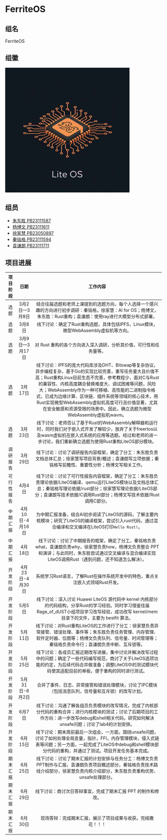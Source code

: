 # FerriteOS

## 组名

FerriteOS

## 组徽

<img src="./assets/logo.jpg" width="400" />

## 组员

- [朱东胜 PB23111587](https://github.com/ustc1587)
- [杨博文 PB23111611](https://github.com/OwenYang1102)
- [徐家慧 PB23050897](https://github.com/Clara-X)
- [秦铭格 PB23111594](https://github.com/QinMingge)
- [袁谦朗 PB23111711](https://github.com/csjike)

## 项目进展

| 项目阶段 |      日期      |                           工作内容                           |
| :------: | :------------: | :----------------------------------------------------------: |
|   选题   | 3月2日—3月8日  | 结合往届选题和老师上课提到的选题方向，每个人选择一个感兴趣的方向进行初步调研：秦铭格，徐家慧：AI for OS；杨博文，朱东胜：Rust重构；袁谦朗：使用ray进行大模型分布式部署。 |
|   选题   |     3月8日     | 线下讨论：确定了Rust重构选题，具体包括IPFS，Linux模块，微型WebAssembly虚拟机等方向。 |
|   选题   | 3月9日—3月17日 | 对 Rust 重构的各个方向进入深入调研，分析其价值，可行性和任务量等。 |
|   选题   |    3月17日     | 线下讨论：IPFS的庞大代码库涉及DHT、Bitswap等复杂协议，异步编程复杂，基于Go的实现比较完善，重写任务量大且价值不高；Rust重构Linux目前生态不完善，参考教程少，面对C与Rust的兼容性、内核高度耦合替换难度大、调试困难等问题，风险大；WebAssembly作为一种可移植、高性能的二进制指令格式，已成为边缘计算、区块链、插件系统等领域的核心技术，用Rust实现微型WebAssembly虚拟机高度可行且价值显著，尤其在安全敏感和资源受限的场景中。因此，确立选题为微型WebAssembly虚拟机wavm。 |
|   选题   |    3月23日     | 线下讨论：老师否认了基于Rust的WebAssembly解释器和运行时，同时我们对于嵌入式开发了解较少，放弃了关于freertos以及wasm虚拟机在嵌入式系统的应用等选题。经过和老师的进一步讨论，我们重新确立选题为使用Rust重构LiteOS部分模块。 |
|    调研报告    |    3月29日     | 线下讨论：讨论了调研报告内容框架，确定了分工：朱东胜负责文档总体汇总；徐家慧写项目背景/概述；袁谦朗写立项依据；秦铭格写前瞻性、重要性分析；杨博文写相关工作。 |
| 可行性报告 |     4月4日     | 线下讨论：讨论了可行性报告内容框架，确定了分工：朱东胜负责理论依据/LiteOS编译、qemu运行LiteOS模块以及文档总体汇总；秦铭格写理论依据/rust部分；徐家慧写理论依据/LiteOS部分；袁谦朗写技术依据/C调用Rust部分；杨博文写技术依据/Rust调用C部分。 |
| 中期汇报 | 4月10日-4月16日 | 为中期汇报准备，结合AI初步阅读了LiteOS的源码，了解主要内核模块；研究了LiteOS的编译框架，尝试引入rust代码，通过混合编译和交叉编译在LiteOS打印`Hello Rust!`。 |
| 中期汇报 | 4月18日 | 线下讨论：讨论了中期报告的框架，确定了分工，秦铭格负责what，袁谦朗负责why，徐家慧负责how，杨博文负责整合 PPT 和演讲；与此同时，朱东胜尝试通过交叉编译与混合编译实现LiteOS调用Rust（遇到问题，还不知道怎么解决）。 |
| 开发阶段 | 4月23日-4月30日 | 系统学习Rust语言，了解Rust在操作系统开发中的特色，重点关注嵌入式领域Rust开发。 |
| 开发阶段 | 5月5日 | 线下讨论：深入讨论 Huawei LiteOS 源代码中 kernel 内核部分的代码结构，分享Rust的学习经验。同时学习借鉴往届Rage_of_dUST小组项目学习改写经验，成功改写 kernel/mem 目录下的文件，主要为 bestfit 算法。 |
| 开发阶段 | 5月11日 | 线下讨论：对Rust重构LiteOS的工作进行了分工：徐家慧负责异常接管、错误处理、事件等；朱东胜负责任务管理、内存管理、软件定时器、位图等；杨博文负责队列、信号量、时间管理等；秦铭格负责命令行；袁谦朗负责中断、互斥锁等。 |
| 开发阶段 | 5月25日 | 线下讨论：各成员汇报近期改写进展，集中讨论并解决改写过程中的问题；确定了一些代码编写规范，商讨了关于LiteOS选项功能的约定，为后续代码合并做准备；调整LiteOS中的测试模块代码使其适配目前的单板，便于重构的同时进行测试。 |
| 开发阶段 | 5月31日-6月2日 | 合并了事件、日志、异常接管和错误处理模块，讨论了IPC模块（包括消息队列，信号量和互斥锁）的改写计划。 |
| 开发阶段 | 6月7日 | 线下讨论：沟通了解各组员负责模块的改写情况，完成了内核部分代码的重构合并；进行内核模块的测试；讨论了后期项目的工作方向：进一步改写debug和shell相关代码，研究如何解决unsafe问题；讨论了lab4的计划安排。 |
| 开发阶段 | 6月15日 | 线下讨论：期末周前最后一次组会，一方面，围绕unsafe问题，讨论了如何处理全局变量，指针，FFI，内存管理模块，侵入式链表等问题；另一方面，一起完成了LiteOS中debug和shell模块部分代码的重构，并通过了测试。项目开发任务基本完成。 |
| 期末汇报 | 6月25日 | 线下讨论：讨论了期末汇报的计划安排与任务分工：杨博文负责PPT制作与汇报，袁谦朗负责项目概述部分，秦铭格负责技术路线介绍部分，徐家慧负责内核介绍部分，朱东胜负责重构优势、unsafe处理部分。 |
| 期末汇报 | 6月29日 | 线下讨论：商讨次日答辩事宜，完成了期末汇报 PPT 的制作和修改。 |
| 期末汇报 | 6月30日 | 现场答辩：完成期末汇报，展示了项目成果与收获。完结撒花！！！ |
